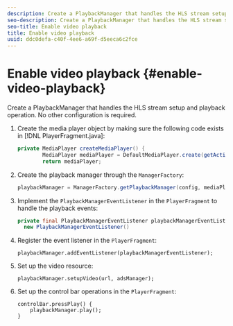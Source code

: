 ```yaml
---
description: Create a PlaybackManager that handles the HLS stream setup and playback operation. No other configuration is required.
seo-description: Create a PlaybackManager that handles the HLS stream setup and playback operation. No other configuration is required.
seo-title: Enable video playback
title: Enable video playback
uuid: ddc0defa-c40f-4ee6-a69f-d5eeca6c2fce
---
```


# Enable video playback {#enable-video-playback}

Create a PlaybackManager that handles the HLS stream setup and playback operation. No other configuration is required.

1. Create the media player object by making sure the following code exists in [!DNL PlayerFragment.java]:

   ```java
   private MediaPlayer createMediaPlayer() { 
           MediaPlayer mediaPlayer = DefaultMediaPlayer.create(getActivity().getApplicationContext()); 
           return mediaPlayer;
   ```

   <!-- I've duplicated this information. It also exists in the PlayerFragment section, just before the Feature manager section. I figured that I should have it here as well, in case they jump directly to this section.-->

1. Create the playback manager through the `ManagerFactory`:

   ```java
   playbackManager = ManagerFactory.getPlaybackManager(config, mediaPlayer);
   ```

1. Implement the `PlaybackManagerEventListener` in the `PlayerFragment` to handle the playback events:

   ```java
   private final PlaybackManagerEventListener playbackManagerEventListener =  
     new PlaybackManagerEventListener() 
   ```

1. Register the event listener in the `PlayerFragment`:

   ```
   playbackManager.addEventListener(playbackManagerEventListener);
   ```

1. Set up the video resource:

   ```
   playbackManager.setupVideo(url, adsManager); 
   ```

1. Set up the control bar operations in the `PlayerFragment`:

   ```
   controlBar.pressPlay() { 
       playbackManager.play();  
   }
   
   ```

<!-- 

Comment Type: draft

1. [Class PlaybackManager](https://help.adobe.com/en_US/primetime/reference_implementation/android/javadoc/com/adobe/primetime/reference/manager/PlaybackManager.html)
1. [PlaybackManagerEventListener](https://help.adobe.com/en_US/primetime/reference_implementation/android/javadoc/com/adobe/primetime/reference/manager/PlaybackManager.PlaybackManagerEventListener.html)
1. [mediacore.utils.TimeRange](https://help.adobe.com/en_US/primetime/api/psdk/javadoc/com/adobe/mediacore/utils/TimeRange.html)
1. [mediacore.BufferControlParameters](https://help.adobe.com/en_US/primetime/api/psdk/javadoc/com/adobe/mediacore/BufferControlParameters.html)
1. [mediacore.MediaPlayer.PlayerState](https://help.adobe.com/en_US/primetime/api/psdk/javadoc/com/adobe/mediacore/MediaPlayer.PlayerState.html)

-->
